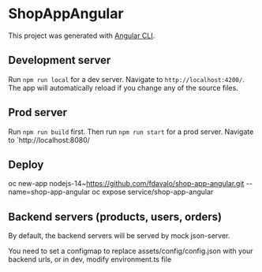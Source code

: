 # ShopAppAngular

This project was generated with [Angular CLI](https://github.com/angular/angular-cli).

## Development server

Run `npm run local` for a dev server. Navigate to `http://localhost:4200/`. The app will automatically reload if you change any of the source files.

## Prod server

Run `npm run build` first.
Then run `npm run start` for a prod server. Navigate to `http://localhost:8080/

## Deploy

oc new-app nodejs-14~https://github.com/fdavalo/shop-app-angular.git  --name=shop-app-angular
oc expose service/shop-app-angular

## Backend servers (products, users, orders)

By default, the backend servers will be served by mock json-server.

You need to set a configmap to replace assets/config/config.json with your backend urls, or in dev, modify environment.ts file

